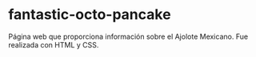 # fantastic-octo-pancake
Página web que proporciona información sobre el Ajolote Mexicano. Fue realizada con HTML y CSS.
